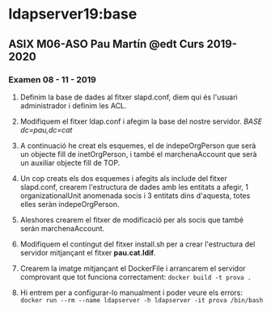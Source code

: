 # ldapserver19:base

## ASIX M06-ASO Pau Martín @edt Curs 2019-2020

### Examen 08 - 11 - 2019

1. Definim la base de dades al fitxer slapd.conf, diem qui és l'usuari administrador i definim les ACL.

2. Modifiquem el fitxer ldap.conf i afegim la base del nostre servidor. *BASE dc=pau,dc=cat*

3. A continuació he creat els esquemes, el de indepeOrgPerson que serà un objecte fill de inetOrgPerson, i també el marchenaAccount que serà un auxiliar objecte fill de TOP.

4. Un cop creats els dos esquemes i afegits als include del fitxer slapd.conf, crearem l'estructura de dades amb les entitats a afegir, 1 organizationalUnit anomenada socis i 3 entitats dins d'aquesta, totes elles seràn indepeOrgPerson.

5. Aleshores crearem el fitxer de modificació per als socis que també seràn marchenaAccount.

6. Modifiquem el contingut del fitxer install.sh per a crear l'estructura del servidor mitjançant el fitxer **pau.cat.ldif**.

7. Crearem la imatge mitjançant el DockerFile i arrancarem el servidor comprovant que tot funciona correctament: `docker build -t prova .`

8. Hi entrem per a configurar-lo manualment i poder veure els errors: `docker run --rm --name ldapserver -h ldapserver -it prova /bin/bash`
